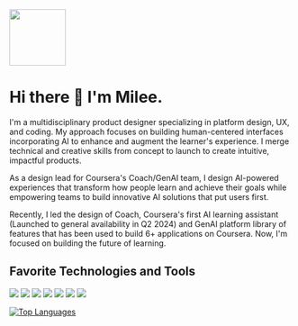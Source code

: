 <span background="white" padding="4px">
<img width="100px" src="https://milee-0421.s3-us-west-1.amazonaws.com/static/img/projects/icon-m.svg">
</span>

# Hi there :wave: I'm Milee.
I'm a multidisciplinary product designer specializing in platform design, UX, and coding. My approach focuses on building human-centered interfaces incorporating AI to enhance and augment the learner's experience. I merge technical and creative skills from concept to launch to create intuitive, impactful products. 

As a design lead for Coursera's Coach/GenAI team, I design AI-powered experiences that transform how people learn and achieve their goals while empowering teams to build innovative AI solutions that put users first.

Recently, I led the design of Coach, Coursera's first AI learning assistant (Launched to general availability in Q2 2024) and GenAI platform library of features that has been used to build 6+ applications on Coursera. Now, I'm focused on building the future of learning. 

## Favorite Technologies and Tools
![](https://img.shields.io/badge/Code-JavaScript-informational?style=flat&logo=JavaScript&logoColor=white&color=0F2976)
![](https://img.shields.io/badge/Code-Sass-informational?style=flat&logo=Sass&logoColor=white&color=0F2976)
![](https://img.shields.io/badge/Code-CSS-informational?style=flat&logo=CSS3&logoColor=white&color=0F2976)
![](https://img.shields.io/badge/Code-HTML-informational?style=flat&logo=HTML5&logoColor=white&color=0F2976)
![](https://img.shields.io/badge/Library-ReactJs-informational?style=flat&logo=React&logoColor=white&color=0D464B)
![](https://img.shields.io/badge/Editor-VSCode-informational?style=flat&logo=Visual-Studio-Code&logoColor=white&color=0D464B)
![](https://img.shields.io/badge/Design-Figma-informational?style=flat&logo=Figma&logoColor=white&color=0D464B)

[![Top Languages](https://github-readme-stats.vercel.app/api/top-langs/?username=mileeyu&layout=compact)](https://github.com/mileeyu/github-readme-stats)


